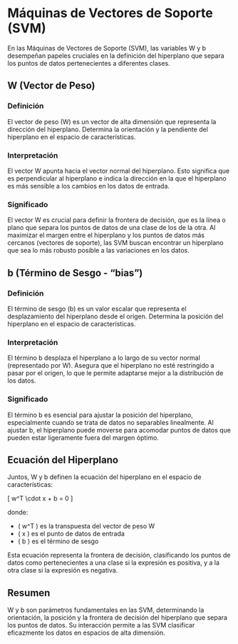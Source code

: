 # Máquinas de Vectores de Soporte (SVM)

En las Máquinas de Vectores de Soporte (SVM), las variables W y b desempeñan papeles cruciales en la definición del hiperplano que separa los puntos de datos pertenecientes a diferentes clases.

## W (Vector de Peso)

### Definición
El vector de peso (W) es un vector de alta dimensión que representa la dirección del hiperplano. Determina la orientación y la pendiente del hiperplano en el espacio de características.

### Interpretación
El vector W apunta hacia el vector normal del hiperplano. Esto significa que es perpendicular al hiperplano e indica la dirección en la que el hiperplano es más sensible a los cambios en los datos de entrada.

### Significado
El vector W es crucial para definir la frontera de decisión, que es la línea o plano que separa los puntos de datos de una clase de los de la otra. Al maximizar el margen entre el hiperplano y los puntos de datos más cercanos (vectores de soporte), las SVM buscan encontrar un hiperplano que sea lo más robusto posible a las variaciones en los datos.

## b (Término de Sesgo - “bias”)

### Definición
El término de sesgo (b) es un valor escalar que representa el desplazamiento del hiperplano desde el origen. Determina la posición del hiperplano en el espacio de características.

### Interpretación
El término b desplaza el hiperplano a lo largo de su vector normal (representado por W). Asegura que el hiperplano no esté restringido a pasar por el origen, lo que le permite adaptarse mejor a la distribución de los datos.

### Significado
El término b es esencial para ajustar la posición del hiperplano, especialmente cuando se trata de datos no separables linealmente. Al ajustar b, el hiperplano puede moverse para acomodar puntos de datos que pueden estar ligeramente fuera del margen óptimo.

## Ecuación del Hiperplano

Juntos, W y b definen la ecuación del hiperplano en el espacio de características:

\[ w^T \cdot x + b = 0 \]

donde:
- \( w^T \) es la transpuesta del vector de peso W
- \( x \) es el punto de datos de entrada
- \( b \) es el término de sesgo

Esta ecuación representa la frontera de decisión, clasificando los puntos de datos como pertenecientes a una clase si la expresión es positiva, y a la otra clase si la expresión es negativa.

## Resumen

W y b son parámetros fundamentales en las SVM, determinando la orientación, la posición y la frontera de decisión del hiperplano que separa los puntos de datos. Su interacción permite a las SVM clasificar eficazmente los datos en espacios de alta dimensión.
